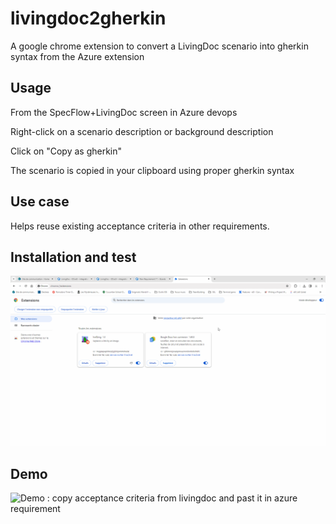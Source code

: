 # livingdoc2gherkin
A google chrome extension to convert a LivingDoc scenario into gherkin syntax from the Azure extension

## Usage
From the SpecFlow+LivingDoc screen in Azure devops

Right-click on a scenario description or background description 

Click on "Copy as gherkin"

The scenario is copied in your clipboard using proper gherkin syntax

## Use case
Helps reuse existing acceptance criteria in other requirements.

## Installation and test
![Demo : install lingdoc2gherkin](https://github.com/romainvie/livingdoc2gherkin/blob/main/demo/installation.gif)

## Demo
![Demo : copy acceptance criteria from livingdoc and past it in azure requirement](https://github.com/romainvie/livingdoc2gherkin/blob/main/demo/demo.gif)

